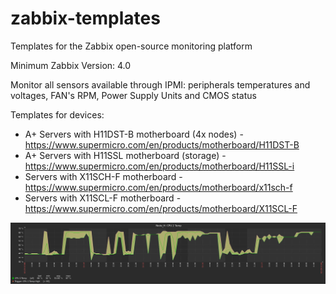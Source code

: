 # zabbix-templates
Templates for the Zabbix open-source monitoring platform

Minimum Zabbix Version: 4.0

Monitor all sensors available through IPMI: peripherals temperatures and voltages, FAN's RPM, Power Supply Units and CMOS status


Templates for devices:
 - A+ Servers with H11DST-B motherboard (4x nodes) - https://www.supermicro.com/en/products/motherboard/H11DST-B
 - A+ Servers with H11SSL motherboard (storage) - https://www.supermicro.com/en/products/motherboard/H11SSL-i
 - Servers with X11SCH-F motherboard - https://www.supermicro.com/en/products/motherboard/x11sch-f
 - Servers with X11SCL-F motherboard - https://www.supermicro.com/en/products/motherboard/X11SCL-F

![temperature_graph](temperature_graph.png)
